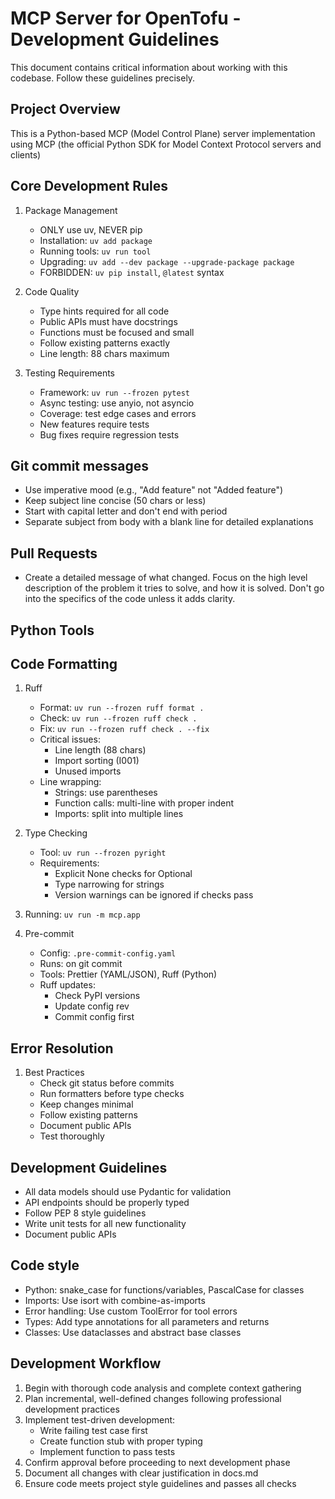 # MCP Server for OpenTofu - Development Guidelines

This document contains critical information about working with this codebase. Follow these guidelines precisely.

## Project Overview

This is a Python-based MCP (Model Control Plane) server implementation using MCP (the official Python SDK for Model Context Protocol servers and clients)

## Core Development Rules

1. Package Management
   - ONLY use uv, NEVER pip
   - Installation: `uv add package`
   - Running tools: `uv run tool`
   - Upgrading: `uv add --dev package --upgrade-package package`
   - FORBIDDEN: `uv pip install`, `@latest` syntax

2. Code Quality
   - Type hints required for all code
   - Public APIs must have docstrings
   - Functions must be focused and small
   - Follow existing patterns exactly
   - Line length: 88 chars maximum

3. Testing Requirements
   - Framework: `uv run --frozen pytest`
   - Async testing: use anyio, not asyncio
   - Coverage: test edge cases and errors
   - New features require tests
   - Bug fixes require regression tests

## Git commit messages

- Use imperative mood (e.g., "Add feature" not "Added feature")
- Keep subject line concise (50 chars or less)
- Start with capital letter and don't end with period
- Separate subject from body with a blank line for detailed explanations

## Pull Requests

- Create a detailed message of what changed. Focus on the high level description of
  the problem it tries to solve, and how it is solved. Don't go into the specifics of the
  code unless it adds clarity.

## Python Tools

## Code Formatting

1. Ruff
   - Format: `uv run --frozen ruff format .`
   - Check: `uv run --frozen ruff check .`
   - Fix: `uv run --frozen ruff check . --fix`
   - Critical issues:
     - Line length (88 chars)
     - Import sorting (I001)
     - Unused imports
   - Line wrapping:
     - Strings: use parentheses
     - Function calls: multi-line with proper indent
     - Imports: split into multiple lines

2. Type Checking
   - Tool: `uv run --frozen pyright`
   - Requirements:
     - Explicit None checks for Optional
     - Type narrowing for strings
     - Version warnings can be ignored if checks pass

3. Running: `uv run -m mcp.app`

4. Pre-commit
   - Config: `.pre-commit-config.yaml`
   - Runs: on git commit
   - Tools: Prettier (YAML/JSON), Ruff (Python)
   - Ruff updates:
     - Check PyPI versions
     - Update config rev
     - Commit config first

## Error Resolution

1. Best Practices
   - Check git status before commits
   - Run formatters before type checks
   - Keep changes minimal
   - Follow existing patterns
   - Document public APIs
   - Test thoroughly

## Development Guidelines

- All data models should use Pydantic for validation
- API endpoints should be properly typed
- Follow PEP 8 style guidelines
- Write unit tests for all new functionality
- Document public APIs

## Code style

- Python: snake_case for functions/variables, PascalCase for classes
- Imports: Use isort with combine-as-imports
- Error handling: Use custom ToolError for tool errors
- Types: Add type annotations for all parameters and returns
- Classes: Use dataclasses and abstract base classes

## Development Workflow

1. Begin with thorough code analysis and complete context gathering
2. Plan incremental, well-defined changes following professional development practices
3. Implement test-driven development:
   - Write failing test case first
   - Create function stub with proper typing
   - Implement function to pass tests
4. Confirm approval before proceeding to next development phase
5. Document all changes with clear justification in docs.md
6. Ensure code meets project style guidelines and passes all checks

